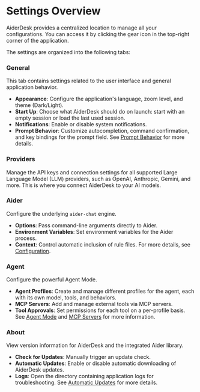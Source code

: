 # Settings Overview

AiderDesk provides a centralized location to manage all your configurations. You can access it by clicking the gear icon in the top-right corner of the application.

The settings are organized into the following tabs:

### General

This tab contains settings related to the user interface and general application behavior.
- **Appearance**: Configure the application's language, zoom level, and theme (Dark/Light).
- **Start Up**: Choose what AiderDesk should do on launch: start with an empty session or load the last used session.
- **Notifications**: Enable or disable system notifications.
- **Prompt Behavior**: Customize autocompletion, command confirmation, and key bindings for the prompt field. See [Prompt Behavior](./prompt-behavior.md) for more details.

### Providers

Manage the API keys and connection settings for all supported Large Language Model (LLM) providers, such as OpenAI, Anthropic, Gemini, and more. This is where you connect AiderDesk to your AI models.

### Aider

Configure the underlying `aider-chat` engine.
- **Options**: Pass command-line arguments directly to Aider.
- **Environment Variables**: Set environment variables for the Aider process.
- **Context**: Control automatic inclusion of rule files.
For more details, see [Configuration](./configuration.md).

### Agent

Configure the powerful Agent Mode.
- **Agent Profiles**: Create and manage different profiles for the agent, each with its own model, tools, and behaviors.
- **MCP Servers**: Add and manage external tools via MCP servers.
- **Tool Approvals**: Set permissions for each tool on a per-profile basis.
See [Agent Mode](./agent-mode.md) and [MCP Servers](./mcp-servers.md) for more information.

### About

View version information for AiderDesk and the integrated Aider library.
- **Check for Updates**: Manually trigger an update check.
- **Automatic Updates**: Enable or disable automatic downloading of AiderDesk updates.
- **Logs**: Open the directory containing application logs for troubleshooting.
See [Automatic Updates](./automatic-updates.md) for more details.